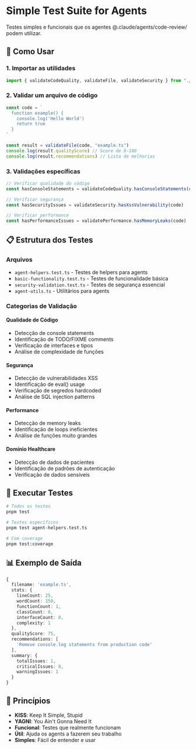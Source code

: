 # Simple Test Suite for Agents

Testes simples e funcionais que os agentes @.claude/agents/code-review/ podem utilizar.

## 🚀 Como Usar

### 1. Importar as utilidades

```typescript
import { validateCodeQuality, validateFile, validateSecurity } from "./agent-utils"
```

### 2. Validar um arquivo de código

```typescript
const code = `
  function example() {
    console.log('Hello World')
    return true
  }
`

const result = validateFile(code, "example.ts")
console.log(result.qualityScore) // Score de 0-100
console.log(result.recommendations) // Lista de melhorias
```

### 3. Validações específicas

```typescript
// Verificar qualidade do código
const hasConsoleStatements = validateCodeQuality.hasConsoleStatements(code)

// Verificar segurança
const hasSecurityIssues = validateSecurity.hasXssVulnerability(code)

// Verificar performance
const hasPerformanceIssues = validatePerformance.hasMemoryLeaks(code)
```

## 📋 Estrutura dos Testes

### Arquivos

- `agent-helpers.test.ts` - Testes de helpers para agents
- `basic-functionality.test.ts` - Testes de funcionalidade básica
- `security-validation.test.ts` - Testes de segurança essencial
- `agent-utils.ts` - Utilitários para agents

### Categorias de Validação

#### Qualidade de Código

- Detecção de console statements
- Identificação de TODO/FIXME comments
- Verificação de interfaces e tipos
- Análise de complexidade de funções

#### Segurança

- Detecção de vulnerabilidades XSS
- Identificação de eval() usage
- Verificação de segredos hardcoded
- Análise de SQL injection patterns

#### Performance

- Detecção de memory leaks
- Identificação de loops ineficientes
- Análise de funções muito grandes

#### Domínio Healthcare

- Detecção de dados de pacientes
- Identificação de padrões de autenticação
- Verificação de dados sensíveis

## 🔧 Executar Testes

```bash
# Todos os testes
pnpm test

# Testes específicos
pnpm test agent-helpers.test.ts

# Com coverage
pnpm test:coverage
```

## 📊 Exemplo de Saída

```typescript
{
  filename: 'example.ts',
  stats: {
    lineCount: 25,
    wordCount: 150,
    functionCount: 1,
    classCount: 0,
    interfaceCount: 0,
    complexity: 1
  },
  qualityScore: 75,
  recommendations: [
    'Remove console.log statements from production code'
  ],
  summary: {
    totalIssues: 1,
    criticalIssues: 0,
    warningIssues: 1
  }
}
```

## 🎯 Princípios

- **KISS**: Keep It Simple, Stupid
- **YAGNI**: You Ain't Gonna Need It
- **Funcional**: Testes que realmente funcionam
- **Útil**: Ajuda os agents a fazerem seu trabalho
- **Simples**: Fácil de entender e usar
